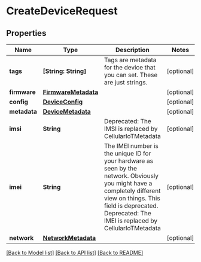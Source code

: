 # CreateDeviceRequest

## Properties
Name | Type | Description | Notes
------------ | ------------- | ------------- | -------------
**tags** | **[String: String]** | Tags are metadata for the device that you can set. These are just strings. | [optional] 
**firmware** | [**FirmwareMetadata**](FirmwareMetadata.md) |  | [optional] 
**config** | [**DeviceConfig**](DeviceConfig.md) |  | [optional] 
**metadata** | [**DeviceMetadata**](DeviceMetadata.md) |  | [optional] 
**imsi** | **String** | Deprecated: The IMSI is replaced by CellularIoTMetadata | [optional] 
**imei** | **String** | The IMEI number is the unique ID for your hardware as seen by the network. Obviously you might have a completely different view on things. This field is deprecated.  Deprecated: The IMEI is replaced by CellularIoTMetadata | [optional] 
**network** | [**NetworkMetadata**](NetworkMetadata.md) |  | [optional] 

[[Back to Model list]](../README.md#documentation-for-models) [[Back to API list]](../README.md#documentation-for-api-endpoints) [[Back to README]](../README.md)


